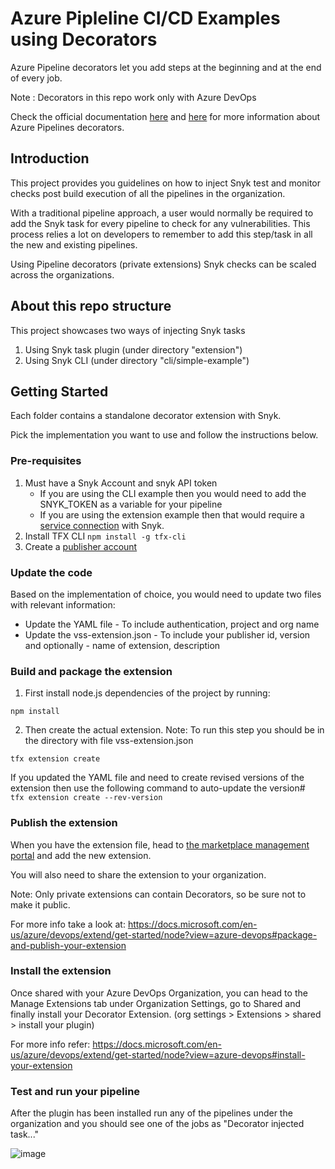 # Azure Pipleline CI/CD Examples using Decorators

Azure Pipeline decorators let you add steps at the beginning and at the end of every job. 

Note : Decorators in this repo work only with Azure DevOps 

Check the official documentation [here](https://docs.microsoft.com/en-us/azure/devops/extend/develop/add-pipeline-decorator?view=azure-devops) and [here](https://docs.microsoft.com/en-us/azure/devops/extend/develop/pipeline-decorator-context?view=azure-devops) for more information about Azure Pipelines decorators.

## Introduction 

This project provides you guidelines on how to inject Snyk test and monitor checks post build execution of all the pipelines in the organization. 

With a traditional pipeline approach, a user would normally be required to add the Snyk task for every pipeline to check for any vulnerabilities. This process relies a lot on developers to remember to add this step/task in all the new and existing pipelines. 

Using Pipeline decorators (private extensions) Snyk checks can be scaled across the organizations. 

## About this repo structure
This project showcases two ways of injecting Snyk tasks 

1. Using Snyk task plugin (under directory "extension")
2. Using Snyk CLI (under directory "cli/simple-example")

## Getting Started

Each folder contains a standalone decorator extension with Snyk. 

Pick the implementation you want to use and follow the instructions below. 

### Pre-requisites
1. Must have a Snyk Account and snyk API token 
    - If you are using the CLI example then you would need to add the SNYK_TOKEN as a variable for your pipeline
    - If you are using the extension example then that would require a [service connection](https://support.snyk.io/hc/en-us/articles/360004127677-Azure-Pipelines-integration#UUID-de2c0973-46ee-29ea-742e-9c1acc91d13e) with Snyk. 
2. Install TFX CLI ```npm install -g tfx-cli```
3. Create a [publisher account](https://docs.microsoft.com/en-us/azure/devops/extend/get-started/node?view=azure-devops#create-a-publisher)

### Update the code 

Based on the implementation of choice, you would need to update two files with relevant information: 

- Update the YAML file - To include authentication, project and org name
- Update the vss-extension.json - To include your publisher id, version and optionally -  name of extension, description 

### Build and package the extension

1. First install node.js dependencies of the project by running:

```npm install```

2. Then create the actual extension. 
Note: To run this step you should be in the directory with file vss-extension.json

```tfx extension create``` 

If you updated the YAML file and need to create revised versions of the extension then use the following command to auto-update the version#
``` tfx extension create --rev-version```

### Publish the extension 
When you have the extension file, head to [the marketplace management portal](https://marketplace.visualstudio.com/manage) and add the new extension.

You will also need to share the extension to your organization.

Note: Only private extensions can contain Decorators, so be sure not to make it public.

For more info take a look at: https://docs.microsoft.com/en-us/azure/devops/extend/get-started/node?view=azure-devops#package-and-publish-your-extension

### Install the extension 

Once shared with your Azure DevOps Organization, you can head to the Manage Extensions tab under Organization Settings, go to Shared and finally install your Decorator Extension. (org settings > Extensions > shared > install your plugin)

For more info refer: https://docs.microsoft.com/en-us/azure/devops/extend/get-started/node?view=azure-devops#install-your-extension

### Test and run your pipeline

After the plugin has been installed run any of the pipelines under the organization and you should see one of the jobs as "Decorator injected task..."

![image](https://user-images.githubusercontent.com/32653970/116176786-bedd6e80-a6e0-11eb-8f49-892158b6a9c6.png)
